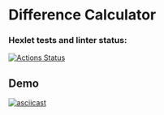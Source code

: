 # Difference Calculator

### Hexlet tests and linter status:
[![Actions Status](https://github.com/mirolev98/frontend-project-lvl2/workflows/hexlet-check/badge.svg)](https://github.com/mirolev98/frontend-project-lvl2/actions)

## Demo

[![asciicast](https://asciinema.org/a/T0b2c9rbCCBuuSZLoCJPefenV.svg)](https://asciinema.org/a/T0b2c9rbCCBuuSZLoCJPefenV)
